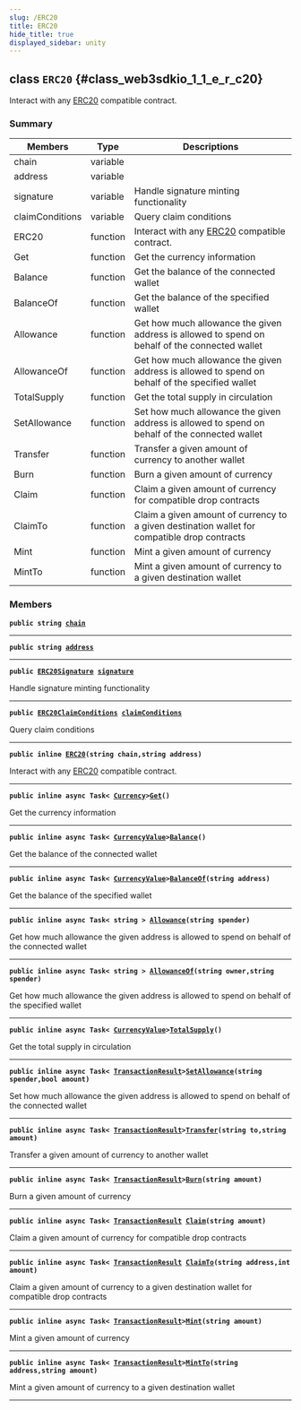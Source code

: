 ```yaml
---
slug: /ERC20
title: ERC20
hide_title: true
displayed_sidebar: unity
---
```


## class `ERC20` {#class_web3sdkio_1_1_e_r_c20}

Interact with any [ERC20](#class_web3sdkio_1_1_e_r_c20) compatible contract.

### Summary

| Members         | Type     | Descriptions                                                                                   |
| --------------- | -------- | ---------------------------------------------------------------------------------------------- |
| chain           | variable |                                                                                                |
| address         | variable |                                                                                                |
| signature       | variable | Handle signature minting functionality                                                         |
| claimConditions | variable | Query claim conditions                                                                         |
| ERC20           | function | Interact with any [ERC20](#class_web3sdkio_1_1_e_r_c20) compatible contract.                    |
| Get             | function | Get the currency information                                                                   |
| Balance         | function | Get the balance of the connected wallet                                                        |
| BalanceOf       | function | Get the balance of the specified wallet                                                        |
| Allowance       | function | Get how much allowance the given address is allowed to spend on behalf of the connected wallet |
| AllowanceOf     | function | Get how much allowance the given address is allowed to spend on behalf of the specified wallet |
| TotalSupply     | function | Get the total supply in circulation                                                            |
| SetAllowance    | function | Set how much allowance the given address is allowed to spend on behalf of the connected wallet |
| Transfer        | function | Transfer a given amount of currency to another wallet                                          |
| Burn            | function | Burn a given amount of currency                                                                |
| Claim           | function | Claim a given amount of currency for compatible drop contracts                                 |
| ClaimTo         | function | Claim a given amount of currency to a given destination wallet for compatible drop contracts   |
| Mint            | function | Mint a given amount of currency                                                                |
| MintTo          | function | Mint a given amount of currency to a given destination wallet                                  |

### Members

**`public string `[`chain`](#class_web3sdkio_1_1_e_r_c20_1ab1e4da4e4735f9480a3b701575b2256e)**

---

**`public string `[`address`](#class_web3sdkio_1_1_e_r_c20_1ad8be0dfb60f225fa4ad6fdf8f5cf5cb4)**

---

**`public `[`ERC20Signature`](docs/unity/ERC20Signature.md#class_web3sdkio_1_1_e_r_c20_signature)` `[`signature`](#class_web3sdkio_1_1_e_r_c20_1a898630b9be6c9c1d251f79f01d54216c)**

Handle signature minting functionality

---

**`public `[`ERC20ClaimConditions`](docs/unity/ERC20ClaimConditions.md#class_web3sdkio_1_1_e_r_c20_claim_conditions)` `[`claimConditions`](#class_web3sdkio_1_1_e_r_c20_1ac6d87251eef3c81004530fe5c8d78229)**

Query claim conditions

---

**`public inline `[`ERC20`](#class_web3sdkio_1_1_e_r_c20_1ac6c5f341959ff43d0dbed1190265b9a3)`(string chain,string address)`**

Interact with any [ERC20](#class_web3sdkio_1_1_e_r_c20) compatible contract.

---

**`public inline async Task< `[`Currency`](docs/unity/Currency.md#struct_web3sdkio_1_1_currency)`>`[`Get`](#class_web3sdkio_1_1_e_r_c20_1acc3cbc07eae3300faf7b36250a71b7c3)`()`**

Get the currency information

---

**`public inline async Task< `[`CurrencyValue`](docs/unity/CurrencyValue.md#struct_web3sdkio_1_1_currency_value)`>`[`Balance`](#class_web3sdkio_1_1_e_r_c20_1aaca1f1963dcabbab722c095f6b9c1aea)`()`**

Get the balance of the connected wallet

---

**`public inline async Task< `[`CurrencyValue`](docs/unity/CurrencyValue.md#struct_web3sdkio_1_1_currency_value)`>`[`BalanceOf`](#class_web3sdkio_1_1_e_r_c20_1a13c404ac14930ee4c8de7999e66fc928)`(string address)`**

Get the balance of the specified wallet

---

**`public inline async Task< string > `[`Allowance`](#class_web3sdkio_1_1_e_r_c20_1acf1b8f75626a5d8a48511c122af9f6af)`(string spender)`**

Get how much allowance the given address is allowed to spend on behalf of the connected wallet

---

**`public inline async Task< string > `[`AllowanceOf`](#class_web3sdkio_1_1_e_r_c20_1aeb3c15586b777402f96fbb010166131c)`(string owner,string spender)`**

Get how much allowance the given address is allowed to spend on behalf of the specified wallet

---

**`public inline async Task< `[`CurrencyValue`](docs/unity/CurrencyValue.md#struct_web3sdkio_1_1_currency_value)`>`[`TotalSupply`](#class_web3sdkio_1_1_e_r_c20_1a7ad53d8b08e7392bfc203ec1bba16e82)`()`**

Get the total supply in circulation

---

**`public inline async Task< `[`TransactionResult`](docs/unity/TransactionResult.md#class_web3sdkio_1_1_transaction_result)`>`[`SetAllowance`](#class_web3sdkio_1_1_e_r_c20_1ae4b416dbeab848b1d649532b49da6759)`(string spender,bool amount)`**

Set how much allowance the given address is allowed to spend on behalf of the connected wallet

---

**`public inline async Task< `[`TransactionResult`](docs/unity/TransactionResult.md#class_web3sdkio_1_1_transaction_result)`>`[`Transfer`](#class_web3sdkio_1_1_e_r_c20_1af8407284de3fac7445509232ff0969a9)`(string to,string amount)`**

Transfer a given amount of currency to another wallet

---

**`public inline async Task< `[`TransactionResult`](docs/unity/TransactionResult.md#class_web3sdkio_1_1_transaction_result)`>`[`Burn`](#class_web3sdkio_1_1_e_r_c20_1abbb4f9703642601cbc685719816378da)`(string amount)`**

Burn a given amount of currency

---

**`public inline async Task< `[`TransactionResult`](docs/unity/TransactionResult.md#class_web3sdkio_1_1_transaction_result)` `[`Claim`](#class_web3sdkio_1_1_e_r_c20_1a30a78bb89b21a99596167b4eed0ed15e)`(string amount)`**

Claim a given amount of currency for compatible drop contracts

---

**`public inline async Task< `[`TransactionResult`](docs/unity/TransactionResult.md#class_web3sdkio_1_1_transaction_result)` `[`ClaimTo`](#class_web3sdkio_1_1_e_r_c20_1a7bac058a09d3d4907eae87e454fc398f)`(string address,int amount)`**

Claim a given amount of currency to a given destination wallet for compatible drop contracts

---

**`public inline async Task< `[`TransactionResult`](docs/unity/TransactionResult.md#class_web3sdkio_1_1_transaction_result)`>`[`Mint`](#class_web3sdkio_1_1_e_r_c20_1a3e33dd90d22dcb21aad6946ea536e3d0)`(string amount)`**

Mint a given amount of currency

---

**`public inline async Task< `[`TransactionResult`](docs/unity/TransactionResult.md#class_web3sdkio_1_1_transaction_result)`>`[`MintTo`](#class_web3sdkio_1_1_e_r_c20_1af61de11c88827d057125da0b6e01146b)`(string address,string amount)`**

Mint a given amount of currency to a given destination wallet

---
